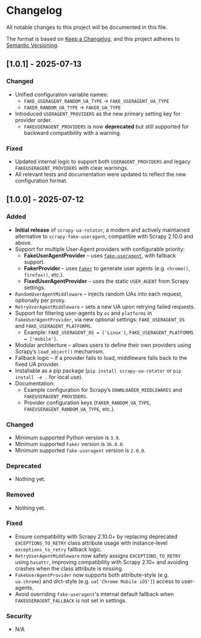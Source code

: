 
# Changelog

All notable changes to this project will be documented in this file.

The format is based on [Keep a Changelog](https://keepachangelog.com/en/1.0.0/),
and this project adheres to [Semantic Versioning](https://semver.org/spec/v2.0.0.html).

## [1.0.1] - 2025-07-13

### Changed

- Unified configuration variable names:
  - `FAKE_USERAGENT_RANDOM_UA_TYPE` → `FAKE_USERAGENT_UA_TYPE`
  - `FAKER_RANDOM_UA_TYPE` → `FAKER_UA_TYPE`
- Introduced `USERAGENT_PROVIDERS` as the new primary setting key for provider order.
  - `FAKEUSERAGENT_PROVIDERS` is now **deprecated** but still supported for backward compatibility with a warning.

### Fixed

- Updated internal logic to support both `USERAGENT_PROVIDERS` and legacy `FAKEUSERAGENT_PROVIDERS` with clear warnings.
- All relevant tests and documentation were updated to reflect the new configuration format.

## [1.0.0] - 2025-07-12

### Added

- **Initial release** of `scrapy-ua-rotator`, a modern and actively maintained alternative to `scrapy-fake-useragent`, compatible with Scrapy 2.10.0 and above.
- Support for multiple User-Agent providers with configurable priority:
  - **FakeUserAgentProvider** – uses [`fake-useragent`](https://pypi.org/project/fake-useragent/), with fallback support.
  - **FakerProvider** – uses [`Faker`](https://pypi.org/project/Faker/) to generate user agents (e.g. `chrome()`, `firefox()`, etc.).
  - **FixedUserAgentProvider** – uses the static `USER_AGENT` from Scrapy settings.
- `RandomUserAgentMiddleware` – injects random UAs into each request, optionally per proxy.
- `RetryUserAgentMiddleware` – sets a new UA upon retrying failed requests.
- Support for filtering user-agents by `os` and `platforms` in `FakeUserAgentProvider`, via new optional settings: `FAKE_USERAGENT_OS` and `FAKE_USERAGENT_PLATFORMS`.
  - Example: `FAKE_USERAGENT_OS = ['Linux']`, `FAKE_USERAGENT_PLATFORMS = ['mobile']`.
- Modular architecture – allows users to define their own providers using Scrapy’s `load_object()` mechanism.
- Fallback logic – if a provider fails to load, middleware falls back to the fixed UA provider.
- Installable as a pip package (`pip install scrapy-ua-rotator` or `pip install -e .` for local use).
- Documentation:
  - Example configuration for Scrapy’s `DOWNLOADER_MIDDLEWARES` and `FAKEUSERAGENT_PROVIDERS`.
  - Provider configuration keys (`FAKER_RANDOM_UA_TYPE`, `FAKEUSERAGENT_RANDOM_UA_TYPE`, etc.).

### Changed

- Minimum supported Python version is `3.9`.
- Minimum supported `Faker` version is `36.0.0`.
- Minimum supported `fake-useragent` version is `2.0.0`.

### Deprecated

- Nothing yet.

### Removed

- Nothing yet.

### Fixed

- Ensure compatibility with Scrapy 2.10.0+ by replacing deprecated `EXCEPTIONS_TO_RETRY` class attribute usage with instance-level `exceptions_to_retry` fallback logic.
- `RetryUserAgentMiddleware` now safely assigns `EXCEPTIONS_TO_RETRY` using `hasattr`, improving compatibility with Scrapy 2.10+ and avoiding crashes when the class attribute is missing.
- `FakeUserAgentProvider` now supports both attribute-style (e.g. `ua.chrome`) and dict-style (e.g. `ua['Chrome Mobile iOS']`) access to user-agents.
- Avoid overriding `fake-useragent`'s internal default fallback when `FAKEUSERAGENT_FALLBACK` is not set in settings.

### Security

- N/A
